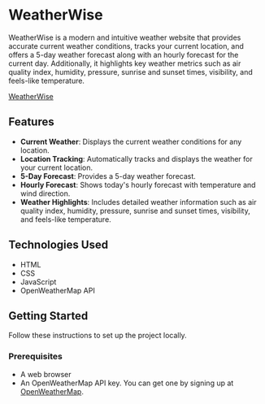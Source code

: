 # WeatherWise

WeatherWise is a modern and intuitive weather website that provides accurate current weather conditions, tracks your current location, and offers a 5-day weather forecast along with an hourly forecast for the current day. Additionally, it highlights key weather metrics such as air quality index, humidity, pressure, sunrise and sunset times, visibility, and feels-like temperature.



[WeatherWise](https://weatherwise-web.netlify.app/)

## Features

- **Current Weather**: Displays the current weather conditions for any location.
- **Location Tracking**: Automatically tracks and displays the weather for your current location.
- **5-Day Forecast**: Provides a 5-day weather forecast.
- **Hourly Forecast**: Shows today's hourly forecast with temperature and wind direction.
- **Weather Highlights**: Includes detailed weather information such as air quality index, humidity, pressure, sunrise and sunset times, visibility, and feels-like temperature.

## Technologies Used

- HTML
- CSS
- JavaScript
- OpenWeatherMap API

## Getting Started

Follow these instructions to set up the project locally.

### Prerequisites

- A web browser
- An OpenWeatherMap API key. You can get one by signing up at [OpenWeatherMap](https://home.openweathermap.org/users/sign_up).
